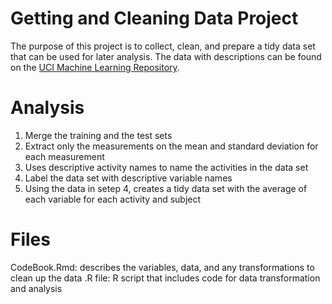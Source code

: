 # Getting and Cleaning Data Project 
The purpose of this project is to collect, clean, and prepare a tidy data set that can be used for later analysis. The data with descriptions can be found on the <a href="http://archive.ics.uci.edu/ml/datasets/Human+Activity+Recognition+Using+Smartphones" target="_blank">UCI Machine Learning Repository</a>.

# Analysis

1) Merge the training and the test sets
2) Extract only the measurements on the mean and standard deviation for each measurement
3) Uses descriptive activity names to name the activities in the data set
4) Label the data set with descriptive variable names 
5) Using the data in setep 4, creates a tidy data set with the average of each variable for each activity and subject 

    
# Files 
CodeBook.Rmd: describes the variables, data, and any transformations to clean up the data
.R file: R script that includes code for data transformation and analysis 
